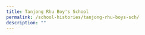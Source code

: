 ```yaml
---
title: Tanjong Rhu Boy's School
permalink: /school-histories/tanjong-rhu-boys-sch/
description: ""
---
```

